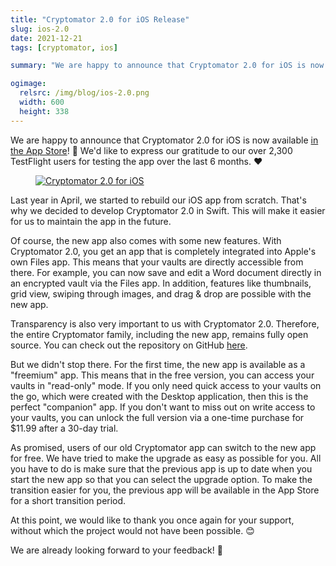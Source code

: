 ```yaml
---
title: "Cryptomator 2.0 for iOS Release"
slug: ios-2.0
date: 2021-12-21
tags: [cryptomator, ios]

summary: "We are happy to announce that Cryptomator 2.0 for iOS is now available in the App Store! We'd like to express our gratitude to our over 2,300 TestFlight users for testing the app over the last 6 months."

ogimage:
  relsrc: /img/blog/ios-2.0.png
  width: 600
  height: 338
---
```

We are happy to announce that Cryptomator 2.0 for iOS is now available [in the App Store](https://apps.apple.com/us/app/cryptomator-2/id1560822163)! :tada: We'd like to express our gratitude to our over 2,300 TestFlight users for testing the app over the last 6 months. :heart:

<figure class="text-center">
  <a href="https://apps.apple.com/us/app/cryptomator-2/id1560822163" target="_blank" rel="noopener">
    <img class="inline-block rounded-sm" src="/img/blog/ios-2.0.png" srcset="/img/blog/ios-2.0.png 1x, /img/blog/ios-2.0@2x.png 2x" alt="Cryptomator 2.0 for iOS" />
  </a>
</figure>

Last year in April, we started to rebuild our iOS app from scratch. That's why we decided to develop Cryptomator 2.0 in Swift. This will make it easier for us to maintain the app in the future.

Of course, the new app also comes with some new features. With Cryptomator 2.0, you get an app that is completely integrated into Apple's own Files app. This means that your vaults are directly accessible from there. For example, you can now save and edit a Word document directly in an encrypted vault via the Files app. In addition, features like thumbnails, grid view, swiping through images, and drag & drop are possible with the new app.

Transparency is also very important to us with Cryptomator 2.0. Therefore, the entire Cryptomator family, including the new app, remains fully open source. You can check out the repository on GitHub [here](https://github.com/cryptomator/ios).

But we didn't stop there. For the first time, the new app is available as a "freemium" app. This means that in the free version, you can access your vaults in "read-only" mode. If you only need quick access to your vaults on the go, which were created with the Desktop application, then this is the perfect "companion" app. If you don't want to miss out on write access to your vaults, you can unlock the full version via a one-time purchase for $11.99 after a 30-day trial.

As promised, users of our old Cryptomator app can switch to the new app for free. We have tried to make the upgrade as easy as possible for you. All you have to do is make sure that the previous app is up to date when you start the new app so that you can select the upgrade option. To make the transition easier for you, the previous app will be available in the App Store for a short transition period.

At this point, we would like to thank you once again for your support, without which the project would not have been possible. :blush:

We are already looking forward to your feedback! :robot:
